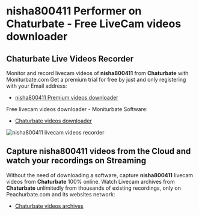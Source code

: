 # nisha800411 Performer on Chaturbate - Free LiveCam videos downloader

## Chaturbate Live Videos Recorder

Monitor and record livecam videos of **nisha800411** from **Chaturbate** with Moniturbate.com
Get a premium trial for free by just and only registering with your Email address:
* [nisha800411 Premium videos downloader](https://moniturbate.com/request-demo-licence-key.html)

Free livecam videos downloader - Moniturbate Software:
* [Chaturbate videos downloader](https://moniturbate.com/moniturbate-download-software.html)

![nisha800411 livecam videos recorder](https://peachurnet.com/templates/moniturbate-software.png)


## Capture nisha800411 videos from the Cloud and watch your recordings on Streaming

Without the need of downloading a software, capture **nisha800411** livecam videos from **Chaturbate** 100% online.
Watch Livecam archives from **Chaturbate** unlimitedly from thousands of existing recordings, only on Peachurbate.com and its websites network:
* [Chaturbate videos archives](https://peachurnet.com/)